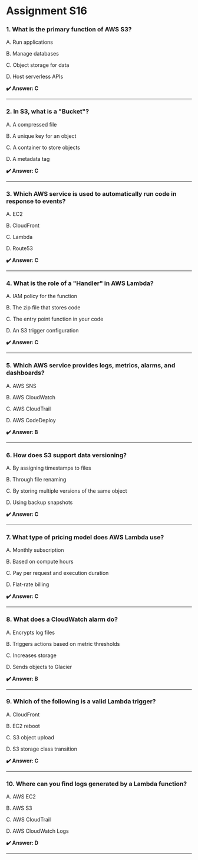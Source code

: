 # Assignment S16

### **1. What is the primary function of AWS S3?**

A. Run applications

B. Manage databases

C. Object storage for data

D. Host serverless APIs

**✔️ Answer: C**

---

### **2. In S3, what is a "Bucket"?**

A. A compressed file

B. A unique key for an object

C. A container to store objects

D. A metadata tag

**✔️ Answer: C**

---

### **3. Which AWS service is used to automatically run code in response to events?**

A. EC2

B. CloudFront

C. Lambda

D. Route53

**✔️ Answer: C**

---

### **4. What is the role of a "Handler" in AWS Lambda?**

A. IAM policy for the function

B. The zip file that stores code

C. The entry point function in your code

D. An S3 trigger configuration

**✔️ Answer: C**

---

### **5. Which AWS service provides logs, metrics, alarms, and dashboards?**

A. AWS SNS

B. AWS CloudWatch

C. AWS CloudTrail

D. AWS CodeDeploy

**✔️ Answer: B**

---

### **6. How does S3 support data versioning?**

A. By assigning timestamps to files

B. Through file renaming

C. By storing multiple versions of the same object

D. Using backup snapshots

**✔️ Answer: C**

---

### **7. What type of pricing model does AWS Lambda use?**

A. Monthly subscription

B. Based on compute hours

C. Pay per request and execution duration

D. Flat-rate billing

**✔️ Answer: C**

---

### **8. What does a CloudWatch alarm do?**

A. Encrypts log files

B. Triggers actions based on metric thresholds

C. Increases storage

D. Sends objects to Glacier

**✔️ Answer: B**

---

### **9. Which of the following is a valid Lambda trigger?**

A. CloudFront

B. EC2 reboot

C. S3 object upload

D. S3 storage class transition

**✔️ Answer: C**

---

### **10. Where can you find logs generated by a Lambda function?**

A. AWS EC2

B. AWS S3

C. AWS CloudTrail

D. AWS CloudWatch Logs

**✔️ Answer: D**

---